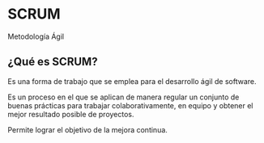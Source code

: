 <h1>SCRUM</h1>
<p>Metodología Ágil</p> 

<article><article/>
<h2>¿Qué es SCRUM?</h2> 
  <p>Es una forma de trabajo que se emplea para el desarrollo ágil de software.</p>  
  <p>Es un proceso en el que se aplican de manera regular un conjunto de buenas prácticas para trabajar colaborativamente, en equipo y obtener el mejor resultado posible de proyectos.</p> 
  <p>Permite lograr el objetivo de la mejora continua.</p>

